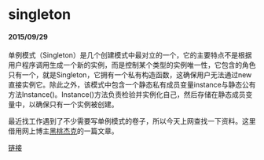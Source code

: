 # singleton
#### 2015/09/29
单例模式（Singleton）是几个创建模式中最对立的一个，它的主要特点不是根据用户程序调用生成一个新的实例，而是控制某个类型的实例唯一性，它包含的角色只有一个，就是Singleton，它拥有一个私有构造函数，这确保用户无法通过new直接实例它。除此之外，该模式中包含一个静态私有成员变量instance与静态公有方法Instance()。Instance()方法负责检验并实例化自己，然后存储在静态成员变量中，以确保只有一个实例被创建。

最近找工作遇到了不少需要写单例模式的卷子，所以今天上网查找一下资料。这里借用网上博主[黑桃杰克](http://wuchong.me/)的一篇文章。

[链接](http://wuchong.me/blog/2014/08/28/how-to-correctly-write-singleton-pattern/)